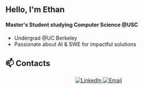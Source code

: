 ## Hello, I'm Ethan

#### Master's Student studying Computer Science @USC

- Undergrad @UC Berkeley
- Passionate about AI & SWE for impactful solutions

## 📫 Contacts

<p align="center">
  <a href="https://linkedin.com/in/kethanc">
    <img src="https://img.shields.io/badge/LinkedIn-blue?logo=linkedin" alt="LinkedIn">
  </a>
  <a href="mailto:c.ethan12022@gmail.com">
    <img src="https://img.shields.io/badge/Email-c.ethan12022%40gmail.com-red?logo=gmail" alt="Email">
  </a>
</p>

